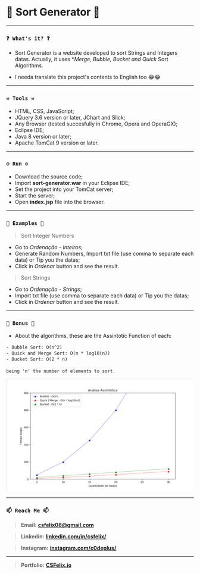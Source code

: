 # 🌟 Sort Generator 🌟

----
### `❓ What's it? ❓`

* Sort Generator is a website developed to sort Strings and Integers datas. Actually, it uses **Merge, Bubble, Bucket and Quick* Sort Algorithms.

* I needa translate this project's contents to English too 😂😂

----
### `⚒️ Tools ⚒️`

* HTML, CSS, JavaScript;
* JQuery 3.6 version or later, JChart and Slick;
* Any Browser (tested succesfully in Chrome, Opera and OperaGX);
* Eclipse IDE;
* Java 8 version or later;
* Apache TomCat 9 version or later.

----
### `⚙️ Run ⚙️`

* Download the source code;
* Import **sort-generator.war** in your Eclipse IDE;
* Set the project into your TomCat server;
* Start the server;
* Open **index.jsp** file into the browser.

----
### `📝 Examples 📝`

> Sort Integer Numbers

* Go to *Ordenação - Inteiros*;
* Generate Random Numbers, Import txt file (use comma to separate each data) or Tip you the datas;
* Click in *Ordenar* button and see the result.

> Sort Strings

* Go to *Ordenação - Strings*;
* Import txt file (use comma to separate each data) or Tip you the datas;
* Click in *Ordenar* button and see the result.

----
### `🎁 Bonus 🎁`

* About the algorithms, these are the Assintotic Function of each:

```
- Bubble Sort: O(n^2)
- Quick and Merge Sort: O(n * log10(n))
- Bucket Sort: O(2 * n)

being 'n' the number of elements to sort.
```

![Assintotic-Functions](assintotica.png)

----
### `📫 Reach Me 📫`

> **Email:** **[csfelix08@gmail.com](mailto:csfelix08@gmail.com?)**

> **Linkedin:** **[linkedin.com/in/csfelix/](https://www.linkedin.com/in/csfelix/)**

> **Instagram:** **[instagram.com/c0deplus/](https://www.instagram.com/c0deplus/)**

----

> **Portfolio:** **[CSFelix.io](https://csfelix.github.io/)**
